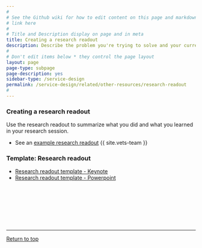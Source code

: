 ```yaml
---
#
# See the Github wiki for how to edit content on this page and markdown styles you can use:
# link here
#
# Title and Description display on page and in meta
title: Creating a research readout
description: Describe the problem you're trying to solve and your current hypothesis.
#
# Don't edit items below * they control the page layout
layout: page
page-type: subpage
page-description: yes
sidebar-type: /service-design
permalink: /service-design/related/other-resources/research-readout
#
---
```


### Creating a research readout

Use the research readout to summarize what you did and what you learned in your research session.

* See an <a title="" href="https://github.com/department-of-veterans-affairs/vets.gov-team/blob/master/Products/MHV%20Account%20Creation/MHV%20Upgrade/Research/MHV-upgrade-research-readout_v1.1.pdf" target="_blank">example research readout</a>
{{ site.vets-team }}


### Template: Research readout

* [Research readout template - Keynote](research-readout.key)
* [Research readout template - Powerpoint](research-readout.pptx)

<br/><br/><br/><br/><br/><br/>
<hr>

<a href="#">Return to top</a>
